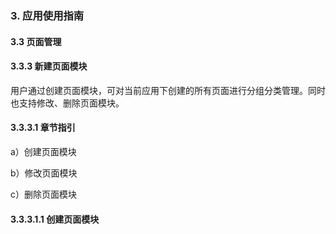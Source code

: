 ### 3. 应用使用指南

#### 3.3 页面管理

#### 3.3.3 新建页面模块

用户通过创建页面模块，可对当前应用下创建的所有页面进行分组分类管理。同时也支持修改、删除页面模块。

#### 3.3.3.1 章节指引

a）创建页面模块

b）修改页面模块

c）删除页面模块

#### 3.3.3.1.1 创建页面模块
